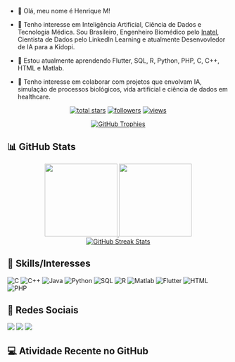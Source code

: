 - 👋 Olá, meu nome é Henrique M!

- 👀 Tenho interesse em Inteligência Artificial, Ciência de Dados e Tecnologia Médica.
Sou Brasileiro, Engenheiro Biomédico pelo [Inatel](https://inatel.br/home/), Cientista de Dados pelo LinkedIn Learning e atualmente Desenvovledor de IA para a Kidopi.

- 🌱 Estou atualmente aprendendo Flutter, SQL, R, Python, PHP, C, C++, HTML e Matlab.

- 💞️ Tenho interesse em colaborar com projetos que envolvam IA, simulação de processos biológicos,
vida artificial e ciência de dados em healthcare.

<p align="center">
<a href="https://github.com/Mablemb?tab=repositories&sort=stargazers">
    <img alt="total stars" title="Total stars on GitHub" src="https://custom-icon-badges.herokuapp.com/badge/dynamic/json?logo=star&color=55960c&labelColor=488207&label=Stars&style=for-the-badge&query=%24.stars&url=https://api.github-star-counter.workers.dev/user/Mablemb"/></a>
<a href="https://github.com/Mablemb?tab=followers">
    <img alt="followers" title="Follow me on Github" src="https://custom-icon-badges.herokuapp.com/github/followers/Mablemb?color=236ad3&labelColor=1155ba&style=for-the-badge&logo=person-add&label=Follow&logoColor=white"/></a>
<a href="https://github.com/Mablemb">
    <img alt="views" title="GitHub profile views" src="https://komarev.com/ghpvc/?username=Mablemb&style=for-the-badge"/></a>
</p>

<p align="center">
  <a href="https://github.com/ryo-ma/github-profile-trophy">
    <img src="https://github-profile-trophy.vercel.app/?username=Mablemb&theme=onedark&column=7&margin-w=15&margin-h=15" alt="GitHub Trophies"/>
  </a>
</p>

## 📊 GitHub Stats 

<div align="center">
  <a href="https://github.com/Mablemb">
  <img height="165em" src="https://github-readme-stats.vercel.app/api?username=Mablemb&show_icons=true&theme=dark&include_all_commits=true&count_private=true"/>
  <img height="165em" src="https://github-readme-stats.vercel.app/api/top-langs/?username=Mablemb&layout=compact&langs_count=7&theme=dark&hide="/>
  </a>
</div>

<div align="center">
  <a href="https://git.io/streak-stats">
    <img src="https://streak-stats.demolab.com/?user=Mablemb&theme=dark&hide_border=false" alt="GitHub Streak Stats"/>
  </a>
</div>

## 🚀 Skills/Interesses
  
![C](https://img.shields.io/badge/C-00599C?style=for-the-badge&logo=c&logoColor=white)
![C++](https://img.shields.io/badge/C%2B%2B-00599C?style=for-the-badge&logo=c%2B%2B&logoColor=white)
![Java](https://img.shields.io/badge/Java-ED8B00?style=for-the-badge&logo=java&logoColor=white)
![Python](https://img.shields.io/badge/Python-3776AB?style=for-the-badge&logo=python&logoColor=white)
![SQL](https://img.shields.io/badge/SQL-003B57?style=for-the-badge&logo=postgresql&logoColor=white)
![R](https://img.shields.io/badge/R-276DC3?style=for-the-badge&logo=r&logoColor=white)
![Matlab](https://img.shields.io/badge/MATLAB-0076A8?style=for-the-badge&logo=mathworks&logoColor=white)
![Flutter](https://img.shields.io/badge/Flutter-02569B?style=for-the-badge&logo=flutter&logoColor=white)
![HTML](https://img.shields.io/badge/HTML5-E34F26?style=for-the-badge&logo=html5&logoColor=white) 
![PHP](https://img.shields.io/badge/PHP-777BB4?style=for-the-badge&logo=php&logoColor=white)

## 📆 Redes Sociais
<div> 
  <a href="https://www.instagram.com/mesquita2.0" target="_blank"><img src="https://img.shields.io/badge/-Instagram-%23E4405F?style=for-the-badge&logo=instagram&logoColor=white" target="_blank"></a>
  <a href="mailto:henrique.araujo@geb.inatel.br"><img src="https://img.shields.io/badge/-Outlook-%230072C6?style=for-the-badge&logo=microsoft-outlook&logoColor=white" target="_blank"></a>
  <a href="https://www.linkedin.com/in/henrique-mesquita" target="_blank"><img src="https://img.shields.io/badge/-LinkedIn-%230077B5?style=for-the-badge&logo=linkedin&logoColor=white" target="_blank"></a> 
</div>

## 💻 Atividade Recente no GitHub

<!--START_SECTION:activity-->


<!--END_SECTION:activity-->
